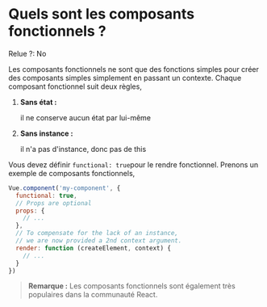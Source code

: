 # Quels sont les composants fonctionnels ?

Relue ?: No

Les composants 
fonctionnels ne sont que des fonctions simples pour créer des composants
 simples simplement en passant un contexte.  Chaque composant 
fonctionnel suit deux règles,

1. **Sans état :**
    
    il ne conserve aucun état par lui-même
    
2. **Sans instance :**
    
    il n'a pas d'instance, donc pas de this
    

Vous devez définir `functional: true`pour le rendre fonctionnel.  Prenons un exemple de composants fonctionnels,

```jsx
Vue.component('my-component', {
  functional: true,
  // Props are optional
  props: {
    // ...
  },
  // To compensate for the lack of an instance,
  // we are now provided a 2nd context argument.
  render: function (createElement, context) {
    // ...
  }
})
```

> **Remarque :**  Les composants fonctionnels sont également très populaires dans la communauté React.
>
